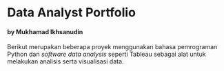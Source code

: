 # Data Analyst Portfolio
#### by Mukhamad Ikhsanudin

Berikut merupakan beberapa proyek menggunakan bahasa pemrograman Python dan <i> software data analysis</i> seperti Tableau sebagai alat untuk melakukan analisis serta visualisasi data.
